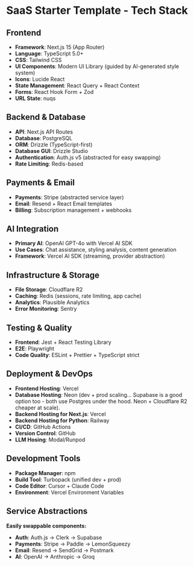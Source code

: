# SaaS Starter Template - Tech Stack

## Frontend

- **Framework**: Next.js 15 (App Router)
- **Language**: TypeScript 5.0+
- **CSS**: Tailwind CSS
- **UI Components**: Modern UI Library (guided by AI-generated style system)
- **Icons**: Lucide React
- **State Management**: React Query + React Context
- **Forms**: React Hook Form + Zod
- **URL State**: nuqs

## Backend & Database

- **API**: Next.js API Routes
- **Database**: PostgreSQL
- **ORM**: Drizzle (TypeScript-first)
- **Database GUI**: Drizzle Studio
- **Authentication**: Auth.js v5 (abstracted for easy swapping)
- **Rate Limiting**: Redis-based

## Payments & Email

- **Payments**: Stripe (abstracted service layer)
- **Email**: Resend + React Email templates
- **Billing**: Subscription management + webhooks

## AI Integration

- **Primary AI**: OpenAI GPT-4o with Vercel AI SDK
- **Use Cases**: Chat assistance, styling analysis, content generation
- **Framework**: Vercel AI SDK (streaming, provider abstraction)

## Infrastructure & Storage

- **File Storage**: Cloudflare R2
- **Caching**: Redis (sessions, rate limiting, app cache)
- **Analytics**: Plausible Analytics
- **Error Monitoring**: Sentry

## Testing & Quality

- **Frontend**: Jest + React Testing Library
- **E2E**: Playwright
- **Code Quality**: ESLint + Prettier + TypeScript strict

## Deployment & DevOps

- **Frontend Hosting**: Vercel
- **Database Hosting**: Neon (dev + prod scaling... Supabase is a good option too - both use Postgres under the hood. Neon + Cloudflare R2 cheaper at scale).
- **Backend Hosting for Next.js**: Vercel
- **Backend Hosting for Python**: Railway
- **CI/CD**: GitHub Actions
- **Version Control**: GitHub
- **LLM Hosing**: Modal/Runpod

## Development Tools

- **Package Manager**: npm
- **Build Tool**: Turbopack (unified dev + prod)
- **Code Editor**: Cursor + Claude Code
- **Environment**: Vercel Environment Variables

## Service Abstractions

**Easily swappable components:**

- **Auth**: Auth.js → Clerk → Supabase
- **Payments**: Stripe → Paddle → LemonSqueezy
- **Email**: Resend → SendGrid → Postmark
- **AI**: OpenAI → Anthropic → Groq
